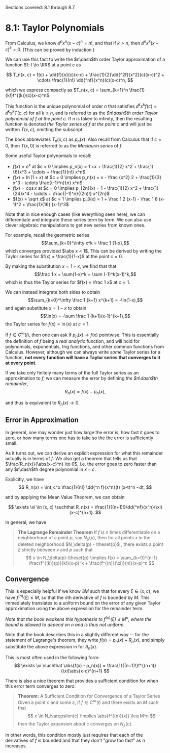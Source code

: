 Sections covered: 8.1 through 8.7

# 8.1: Taylor Polynomials

From Calculus, we know $\dd{^n}{x^n}(x-c)^n = n!$, and that if $k> n$, then $\dd{^n}{x^k}(x-c)^k = 0$. (This can be proved by induction.)

We can use this fact to write the $n\dash$th order Taylor approximation of a function $f: I \to \RR$ at a point $c$ as

$$
T_n(x, c) = f(c) + \dd{f}{x}(c)(x-c) + \frac{1}{2}\dd{^2f}{x^2}(c)(x-c)^2 + \cdots \frac{1}{n!} \dd{^nf}{x^n}(c)(x-c)^n,
$$

which we express compactly as $T_n(x, c) = \sum_{k=1}^n \frac{1}{k!}f^{(k)}(c)(x-c)^n$.

This function is the unique polynomial of order $n$ that satisfies $\dd{^k}{x^k}f(c) = \dd{^k}{x^k}T(c, c)$ for all $k\leq n$, and is referred to as the *$n\dash$th order Taylor polynomial of $f$ at the point $c$*. If $n$ is taken to infinity, then the resulting function is denoted *the Taylor series of $f$ at the point $c$* and will just be written $T(x, c)$, omitting the subscript.

The book abbreviates $T_n(x, c)$ as $p_n(x)$. Also recall from Calculus that if $c=0$, then $T(x, 0)$ is referred to as the *Maclaurin series* of $f$.

Some useful Taylor polynomials to recall:

- $f(x) = e^x$ at $c = 0 \implies p_n(x) = 1 +x + \frac{1}{2} x^2 + \frac{1}{6}x^3 + \cdots + \frac{1}{n!} x^n$.
- $f(x) = \ln(1+x)$ at $c = 0 \implies p_n(x) = x - \frac {x^2} 2 + \frac{1}{3} x^3 - \cdots \frac{(-1)^n}{n} x^n$
- $f(x) = \cos x$ at $c = 0 \implies p_{2n}(x) = 1 - \frac{1}{2} x^2 + \frac{1}{24}x^4 - \cdots + \frac{(-1)^n}{(2n)!} x^{2n}$
- $f(x) = \sqrt x$ at $c = 1 \implies p_3(x) = 1 + \frac 1 2 (x-1) - \frac 1 8 (x-1)^2 + \frac{1}{16} (x-1)^3$

Note that in nice enough cases (like everything seen here), we can differentiate and integrate these series term by term. We can also use clever algebraic manipulations to get new series from known ones.

For example, recall the geometric series $$\sum_{k=0}^\infty x^k = \frac 1 {1-x},$$ which converges provided $\abs x < 1$. This can be derived by writing the Taylor series for $f(x) = \frac{1}{1-x}$ at the point $c=0$. 

By making the substitution $x = 1-x$, we find that that $$\frac 1 x = \sum(1-x)^k = \sum (-1)^k(x-1)^k,$$ which is thus the Taylor series for $f(x) = \frac 1 x$ at $c=1$.

We can instead integrate both sides to obtain $$\sum_{k=0}^\infty \frac 1 {k+1} x^{k+1} = -\ln(1-x),$$ and again substitute $x=1-x$ to obtain $$\ln(x) = -\sum \frac 1 {k+1}(x-1)^{k+1},$$ the Taylor series for $f(x) = \ln(x)$ at $c=1$.

If $f\in C^\infty(I)$, then one can ask if $p_n(x) \to f(x)$ pointwise. This is essentially the definition of $f$ being a *real analytic* function, and will hold for polynomials, exponentials, trig functions, and other common functions from Calculus. However, although we can always write *some* Taylor series for a function, **not every function will have a Taylor series that converges to it at every point.**

If we take only finitely many terms of the full Taylor series as an approximation to $f$, we can measure the error by defining *the $n\dash$th remainder*,
$$
R_n(x) = f(x) - p_n(x),
$$

and thus is equivalent to $R_n(x) \to 0$. 

## Error in Approximation
In general, one may wonder just how large the error is, how fast it goes to zero, or how many terms one has to take so the the error is sufficiently small.

As it turns out, we can derive an explicit expression for what this remainder actually is in terms of $f$. We also get a theorem that tells us that $\frac{R_n(x)}{\abs{x-c}^n} \to 0$, i.e. the error goes to zero faster than any $n\dash$th degree polynomial in $x-c$.

Explicitly, we have
$$
R_n(x)  = \int_c^x \frac{1}{n!} \dd{^n f}{x^n}(t) (x-t)^n ~dt,
$$

and by applying the Mean Value Theorem, we can obtain

$$
\exists \xi \in (x, c) \suchthat R_n(x) = \frac{1}{(n+1)!}\dd{^nf}{x^n}(\xi) (x-c)^{n+1}.
$$

In general, we have
> **The Lagrange Remainder Theorem**
> If $f$ is $n$ times differentiable on a neighborhood of a point $p$, say $N_\delta(p)$, then for all points $x$ in the deleted neighborhood $N_\delta(p) - \theset{p}$ , there exists a point $\xi$ strictly between $x$ and $p$ such that
$$
x \in N_\delta(p)-\theset{p} \implies f(x) = \sum_{k=0}^{n-1} \frac{f^{(k)}(p)}{k!}(x-p)^k + \frac{f^{(n)}(\xi)}{n!}(x-p)^n
$$

## Convergence
This is especially helpful if we know $\exists M$ such that for every $\xi \in (x,c)$, we have $f^{(n)}(\xi) \leq M$, so that the $n$th derivative of $f$ is bounded by $M$. This immediately translates to a uniform bound on the error of any given Taylor approximation using the above expression for the remainder term.

*Note that the book weakens this hypothesis to $f^{(n)}(\xi) \leq M^n$, where the bound is allowed to depend on $n$ and is thus not uniform.*

Note that the book describes this in a slightly different way -- for the statement of Lagrange's theorem, they write $f(x) = p_n(x) + R_n(x)$, and simply substitute the above expression in for $R_n(x)$. 

This is most often used in the following form:
$$
\exists \xi \suchthat \abs{f(x) - p_n(x)} = \frac{1}{(n+1)!}f^{(n+1)}(\xi)\abs{x-c}^{n+1}
$$

There is also a nice theorem that provides a sufficient condition for when this error term converges to zero:

> **Theorem:** A Sufficient Condition for Convergence of a Taylor Series
Given a point $c$ and some $\varepsilon$, if $f \in C^\infty(I)$ and there exists an $M$ such that 
$$
x \in N_\varepsilon(c) \implies \abs{f^{(n)}(x)} \leq M^n
$$
then the Taylor expansion about $c$ converges on $N_\varepsilon(c)$.

In other words, this condition mostly just requires that each of the derivatives of $f$ is bounded and that they don't "grow too fast" as $n$ increases.


